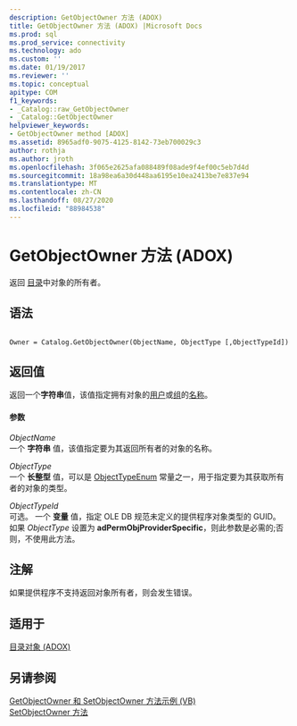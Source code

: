 ```yaml
---
description: GetObjectOwner 方法 (ADOX)
title: GetObjectOwner 方法 (ADOX) |Microsoft Docs
ms.prod: sql
ms.prod_service: connectivity
ms.technology: ado
ms.custom: ''
ms.date: 01/19/2017
ms.reviewer: ''
ms.topic: conceptual
apitype: COM
f1_keywords:
- _Catalog::raw_GetObjectOwner
- _Catalog::GetObjectOwner
helpviewer_keywords:
- GetObjectOwner method [ADOX]
ms.assetid: 8965adf0-9075-4125-8142-73eb700029c3
author: rothja
ms.author: jroth
ms.openlocfilehash: 3f065e2625afa088489f08ade9f4ef00c5eb7d4d
ms.sourcegitcommit: 18a98ea6a30d448aa6195e10ea2413be7e837e94
ms.translationtype: MT
ms.contentlocale: zh-CN
ms.lasthandoff: 08/27/2020
ms.locfileid: "88984538"
---
```

# <a name="getobjectowner-method-adox"></a>GetObjectOwner 方法 (ADOX)
返回 [目录](./catalog-object-adox.md)中对象的所有者。  
  
## <a name="syntax"></a>语法  
  
```  
  
Owner = Catalog.GetObjectOwner(ObjectName, ObjectType [,ObjectTypeId])  
```  
  
## <a name="return-value"></a>返回值  
 返回一个**字符串**值，该值指定拥有对象的[用户](./user-object-adox.md)或[组](./group-object-adox.md)的[名称](./name-property-adox.md)。  
  
#### <a name="parameters"></a>参数  
 *ObjectName*  
 一个 **字符串** 值，该值指定要为其返回所有者的对象的名称。  
  
 *ObjectType*  
 一个 **长整型** 值，可以是 [ObjectTypeEnum](./objecttypeenum.md) 常量之一，用于指定要为其获取所有者的对象的类型。  
  
 *ObjectTypeId*  
 可选。 一个 **变量** 值，指定 OLE DB 规范未定义的提供程序对象类型的 GUID。 如果 *ObjectType* 设置为 **adPermObjProviderSpecific**，则此参数是必需的;否则，不使用此方法。  
  
## <a name="remarks"></a>注解  
 如果提供程序不支持返回对象所有者，则会发生错误。  
  
## <a name="applies-to"></a>适用于  
 [目录对象 (ADOX)](./catalog-object-adox.md)  
  
## <a name="see-also"></a>另请参阅  
 [GetObjectOwner 和 SetObjectOwner 方法示例 (VB) ](./getobjectowner-and-setobjectowner-methods-example-vb.md)   
 [SetObjectOwner 方法](./setobjectowner-method.md)